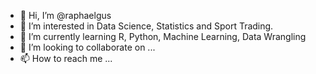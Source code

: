 - 👋 Hi, I’m @raphaelgus
- 👀 I’m interested in Data Science, Statistics and Sport Trading.
- 🌱 I’m currently learning R, Python, Machine Learning, Data Wrangling
- 💞️ I’m looking to collaborate on ...
- 📫 How to reach me ...

<!---
raphaelgus/raphaelgus is a ✨ special ✨ repository because its `README.md` (this file) appears on your GitHub profile.
You can click the Preview link to take a look at your changes.
--->
